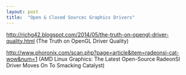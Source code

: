 ```yaml
---
layout: post
title:  "Open & Closed Sourcec Graphics Drivers"
---
```


http://richg42.blogspot.com/2014/05/the-truth-on-opengl-driver-quality.html (The Truth on OpenGL Driver Quality)

http://www.phoronix.com/scan.php?page=article&item=radeonsi-cat-wow&num=1 (AMD Linux Graphics: The Latest Open-Source RadeonSI Driver Moves On To Smacking Catalyst)

